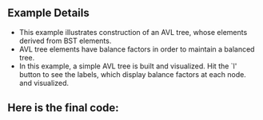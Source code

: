 ## Example Details

-   This example illustrates construction of an AVL tree, whose elements derived from BST elements.
-   AVL tree elements have balance factors in order to maintain a balanced tree.
-   In this example, a simple AVL tree is built and visualized. Hit the \`l' button to see the labels, which display balance factors at each node. and visualized.

## Here is the final code:

[](./testing/python/avl.py.html)